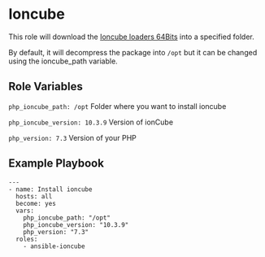 Ioncube
=========
This role will download  the [Ioncube loaders 64Bits](http://www.ioncube.com/loaders.php) into a specified folder.

By default, it will decompress the package into `/opt` but it can be changed using the ioncube_path variable.

Role Variables
--------------
`php_ioncube_path: /opt` Folder where you want to install ioncube

`php_ioncube_version: 10.3.9` Version of ionCube

`php_version: 7.3` Version of your PHP


Example Playbook
----------------

    ---
    - name: Install ioncube
      hosts: all
      become: yes
      vars:
        php_ioncube_path: "/opt"
        php_ioncube_version: "10.3.9"
        php_version: "7.3"
      roles:
        - ansible-ioncube
